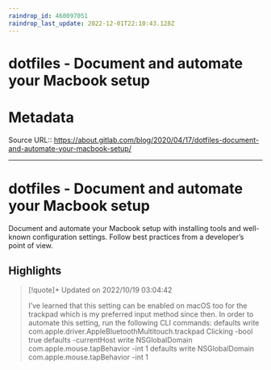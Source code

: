 ```yaml
---
raindrop_id: 460097051
raindrop_last_update: 2022-12-01T22:10:43.128Z
---
```

# dotfiles - Document and automate your Macbook setup


# Metadata
Source URL:: https://about.gitlab.com/blog/2020/04/17/dotfiles-document-and-automate-your-macbook-setup/


---
# dotfiles - Document and automate your Macbook setup

Document and automate your Macbook setup with installing tools and well-known configuration settings. Follow best practices from a developer’s point of view.

## Highlights

> [!quote]+ Updated on 2022/10/19 03:04:42
>
> I’ve learned that this setting can be enabled on macOS too for the trackpad which is my preferred input method since then. In order to automate this setting, run the following CLI commands:
>defaults write com.apple.driver.AppleBluetoothMultitouch.trackpad Clicking -bool true
>defaults -currentHost write NSGlobalDomain com.apple.mouse.tapBehavior -int 1
>defaults write NSGlobalDomain com.apple.mouse.tapBehavior -int 1
